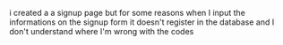 i created a a signup page but for some reasons when I input the informations on the signup form it doesn't register in the database and I don't understand where I'm wrong with the codes
